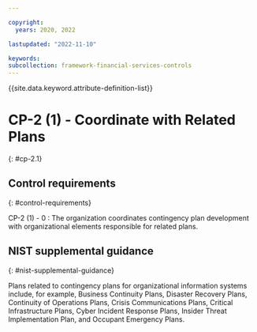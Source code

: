 ```yaml
---

copyright:
  years: 2020, 2022

lastupdated: "2022-11-10"

keywords: 
subcollection: framework-financial-services-controls
---
```


{{site.data.keyword.attribute-definition-list}}

               
# CP-2 (1) - Coordinate with Related Plans
{: #cp-2.1}

## Control requirements
{: #control-requirements}

CP-2 (1) - 0
    : The organization coordinates contingency plan development with organizational elements responsible for related plans.

## NIST supplemental guidance
{: #nist-supplemental-guidance}

Plans related to contingency plans for organizational information systems include, for example, Business Continuity Plans, Disaster Recovery Plans, Continuity of Operations Plans, Crisis Communications Plans, Critical Infrastructure Plans, Cyber Incident Response Plans, Insider Threat Implementation Plan, and Occupant Emergency Plans.





